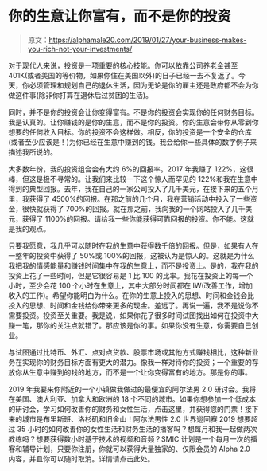 # 你的生意让你富有，而不是你的投资

> 原文：<https://alphamale20.com/2019/01/27/your-business-makes-you-rich-not-your-investments/>

对于现代人来说，投资是一项重要的核心技能。你可以依靠公司养老金甚至 401K(或者美国的等价物，如果你住在美国以外)的日子已经一去不复返了。今天，你必须管理和规划自己的退休生活，因为无论是你的雇主还是政府都不会为你做这件事(除非你打算在退休后过贫困的生活)。

同时，并不是你的投资会让你变得富有。不是你的投资会实现你的任何财务目标。我是认真的。让你赚钱的是你的生意，而不是你的投资。你的生意会带你从零到你想要的任何收入目标。你的投资不会这样做。相反，你的投资是一个安全的仓库(或者至少应该是！)为你已经在生意中赚到的钱。我会给你一些具体的数字例子来描述我所说的。

大多数年份，我的投资组合会有大约 6%的回报率。2017 年我赚了 122%，这很棒，但这是极不寻常的。让我们来比较一下这个惊人而罕见的 122%和我在生意中得到的典型回报。去年，我在自己的一家公司投入了几千美元，在接下来的五个月里，我获得了 4500%的回报。在那之前的几个月，我在营销活动中投入了一些资金，很快就获得了 700%的回报。就在那之前，我向我的一个网站投入了几千美元，获得了 1100%的回报。请给我一些你能获得可靠回报的投资。你不能。这就是我的观点。

只要我愿意，我几乎可以随时在我的生意中获得数千倍的回报。但是，如果有人在一整年的投资中获得了 50%或 100%的回报，这被认为是惊人的。这就是为什么我把我的情感能量和赚钱时间集中在我的生意上，而不是投资上。是的，我在我的投资上花了一些时间，但是它很容易是 1 比 100 的比率。我花在投资上的每一个小时，至少会花 100 个小时在生意上，其中大部分时间都在 IW(改善工作，增加收入的工作)。希望你能明白为什么。在你的生意上投入的思想、时间和金钱会比投入的思想、时间和金钱给你带来更多的现金。差远了。再说一遍，我不是说你不需要投资。投资至关重要。我是说，如果你花了很多时间试图找出如何在投资中大赚一笔，那你的关注点就错了。那应该是你的事。如果你没有生意，你需要自己创业。

与试图通过比特币、外汇、点对点贷款、股票市场或其他方式赚钱相比，这种新业务在实现你的财务目标方面有更大的潜力。像我一样对待你的投资；一个重要的存放你从生意中赚到的钱的地方，而不是一个让你变得富有的地方。那是你的事。

2019 年我要来你附近的一个小镇做我做过的最便宜的阿尔法男 2.0 研讨会。我将在美国、澳大利亚、加拿大和欧洲的 18 个不同的城市。如果你想参加一个低成本的研讨会，学习如何改善你的财务和女性生活，点击这里，并获得您的门票！接下来的城市是布里斯班、洛杉矶和旧金山！阿尔法男性 2.0 世界巡回赛 2019 想要超过 35 小时的如何改善你的女性生活和财务生活的播客吗？想每月和我一起做两次教练吗？想要获得数小时基于技术的视频和音频？SMIC 计划是一个每月一次的播客和辅导计划，只要你注册，你就可以获得大量独家的、仅限会员的 Alpha 2.0 内容，并且你可以随时取消。详情请点击此处。